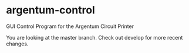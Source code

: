 argentum-control
============

GUI Control Program for the Argentum Circuit Printer

You are looking at the master branch. Check out develop for more recent changes.

